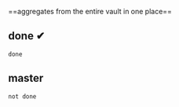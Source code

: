 ==aggregates from the entire vault in one place==

## done ✔

```tasks
done

```

## master

```tasks
not done
```
